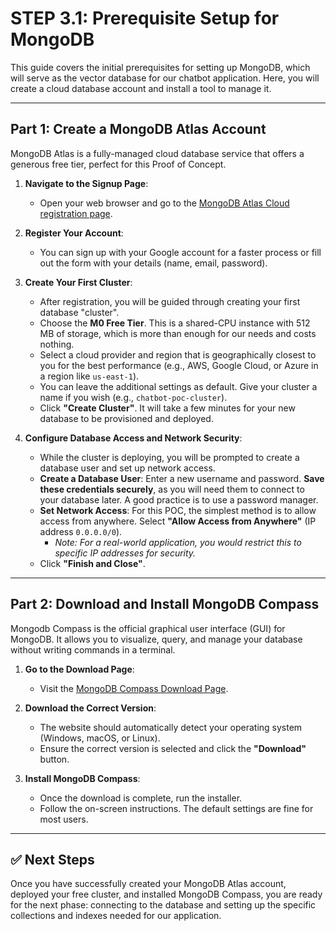# STEP 3.1: Prerequisite Setup for MongoDB

This guide covers the initial prerequisites for setting up MongoDB, which will serve as the vector database for our chatbot application. Here, you will create a cloud database account and install a tool to manage it.

---

## Part 1: Create a MongoDB Atlas Account

MongoDB Atlas is a fully-managed cloud database service that offers a generous free tier, perfect for this Proof of Concept.

1.  **Navigate to the Signup Page**:
    *   Open your web browser and go to the [MongoDB Atlas Cloud registration page](https://www.mongodb.com/cloud/atlas/register).

2.  **Register Your Account**:
    *   You can sign up with your Google account for a faster process or fill out the form with your details (name, email, password).

3.  **Create Your First Cluster**:
    *   After registration, you will be guided through creating your first database "cluster".
    *   Choose the **M0 Free Tier**. This is a shared-CPU instance with 512 MB of storage, which is more than enough for our needs and costs nothing.
    *   Select a cloud provider and region that is geographically closest to you for the best performance (e.g., AWS, Google Cloud, or Azure in a region like `us-east-1`).
    *   You can leave the additional settings as default. Give your cluster a name if you wish (e.g., `chatbot-poc-cluster`).
    *   Click **"Create Cluster"**. It will take a few minutes for your new database to be provisioned and deployed.

4.  **Configure Database Access and Network Security**:
    *   While the cluster is deploying, you will be prompted to create a database user and set up network access.
    *   **Create a Database User**: Enter a new username and password. **Save these credentials securely**, as you will need them to connect to your database later. A good practice is to use a password manager.
    *   **Set Network Access**: For this POC, the simplest method is to allow access from anywhere. Select **"Allow Access from Anywhere"** (IP address `0.0.0.0/0`).
        *   *Note: For a real-world application, you would restrict this to specific IP addresses for security.* 
    *   Click **"Finish and Close"**.

---

## Part 2: Download and Install MongoDB Compass

Mongodb Compass is the official graphical user interface (GUI) for MongoDB. It allows you to visualize, query, and manage your database without writing commands in a terminal.

1.  **Go to the Download Page**:
    *   Visit the [MongoDB Compass Download Page](https://www.mongodb.com/try/download/compass).

2.  **Download the Correct Version**:
    *   The website should automatically detect your operating system (Windows, macOS, or Linux).
    *   Ensure the correct version is selected and click the **"Download"** button.

3.  **Install MongoDB Compass**:
    *   Once the download is complete, run the installer.
    *   Follow the on-screen instructions. The default settings are fine for most users.

---

## ✅ Next Steps

Once you have successfully created your MongoDB Atlas account, deployed your free cluster, and installed MongoDB Compass, you are ready for the next phase: connecting to the database and setting up the specific collections and indexes needed for our application.
